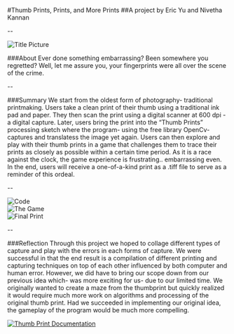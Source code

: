 #Thumb Prints, Prints, and More Prints
##A project by Eric Yu and Nivetha Kannan

--

![Title Picture](https://cloud.githubusercontent.com/assets/11213236/10031598/3a4ccd44-614c-11e5-8b3d-d45d65cae25b.JPG "Title Picture")<br /> 

###About
Ever done something embarrassing? Been somewhere you regretted? Well, let me assure you, your fingerprints were all over the scene of the crime.

--

###Summary
We start from the oldest form of photography- traditional printmaking. Users take a clean print of their thumb using a 
traditional ink pad and paper. They then scan the print using a digital scanner at 600 dpi - a digital capture. Later, users 
bring the print into the “Thumb Prints” processing sketch where the program- using the free library OpenCv- captures and 
translatess the image yet again. Users can then explore and play with their thumb prints in a game that challenges them to 
trace their prints as closely as possible within a certain time period. As it is a race against the clock, the game experience is frustrating.. embarrassing even. In the end, users will receive a one-of-a-kind print as a .tiff file to serve as a reminder of this ordeal. 

--

![Code](https://cloud.githubusercontent.com/assets/11213236/10031650/7a694d58-614c-11e5-92dc-afafc8e2d04b.png "Code")<br/>
![The Game](https://cloud.githubusercontent.com/assets/11213236/10031675/97b7cd12-614c-11e5-8dac-87c4f2da9a84.png "The Game")<br/>
![Final Print](https://cloud.githubusercontent.com/assets/11213236/10031565/0d014202-614c-11e5-9b59-a17cae7b927a.png "Final Print")<br/>




--


###Reflection
Through this project we hoped to collage different types of capture and play with the errors in each forms of capture. 
We were successful in that the end result is a compilation of different printing and capturing techniques on top of each 
other influenced by both computer and human error. However, we did have to bring our scope down from our previous idea 
which- was more exciting for us- due to our limited time. We originally wanted to create a maze from the thumbprint but 
quickly realized it would require much more work on algorithms and processing of the original thumb print. Had we succeeded 
in implementing our original idea, the gameplay of the program would be much more compelling.

[![Thumb Print Documentation](https://vimeo.com/140113281)](https://vimeo.com/140113281)



